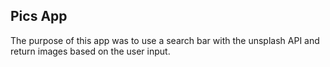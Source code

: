## Pics App

The purpose of this app was to use a search bar with the unsplash API and return images based on the user input.